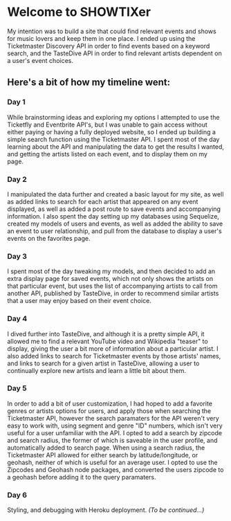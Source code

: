 # Welcome to SHOWTIXer

My intention was to build a site that could find relevant events and shows for music lovers and keep them in one place. I ended up using the Ticketmaster Discovery API in order to find events based on a keyword search, and the TasteDive API in order to find relevant artists dependent on a user's event choices.

## Here's a bit of how my timeline went:

### Day 1
While brainstorming ideas and exploring my options I attempted to use the Ticketfly and Eventbrite API's, but I was unable to gain access without either paying or having a fully deployed website, so I ended up building a simple search function using the Ticketmaster API. I spent most of the day learning about the API and manipulating the data to get the results I wanted, and getting the artists listed on each event, and to display them on my page.

### Day 2
I manipulated the data further and created a basic layout for my site, as well as added links to search for each artist that appeared on any event displayed, as well as added a post route to save events and accompanying information. I also spent the day setting up my databases using Sequelize, created my models of users and events, as well as added the ability to save an event to user relationship, and pull from the database to display a user's events on the favorites page.

### Day 3

I spent most of the day tweaking my models, and then decided to add an extra display page for saved events, which not only shows the artists on that particular event, but uses the list of accompanying artists to call from another API, published by TasteDive, in order to recommend similar artists that a user may enjoy based on their event choice.

### Day 4
I dived further into TasteDive, and although it is a pretty simple API, it allowed me to find a relevant YouTube video and Wikipedia "teaser" to display, giving the user a bit more of information about a particular artist. I also added links to search for Ticketmaster events by those artists' names, and links to search for a given artist in TasteDive, allowing a user to continually explore new artists and learn a little bit about them.

### Day 5
In order to add a bit of user customization, I had hoped to add a favorite genres or artists options for users, and apply those when searching the Ticketmaster API, however the search paramaters for the API weren't very easy to work with, using segment and genre "ID" numbers, which isn't very useful for a user unfamiliar with the API. I opted to add a search by zipcode and search radius, the former of which is saveable in the user profile, and automatically added to search page. When using a search radius, the Ticketmaster API allowed for either search by latitude/longitude, or geohash, neither of which is useful for an average user. I opted to use the Zipcodes and Geohash node packages, and converted the users zipcode to a geohash before adding it to the query paramaters.

### Day 6
Styling, and debugging with Heroku deployment. *(To be continued...)*
